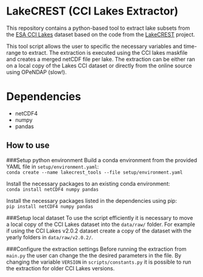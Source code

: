 # LakeCREST (CCI Lakes Extractor)
This repository contains a python-based tool to extract lake subsets from the [ESA CCI Lakes](https://catalogue.ceda.ac.uk/uuid/a07deacaffb8453e93d57ee214676304) dataset based on the code from the [LakeCREST](https://climate.esa.int/es/esa-climate/esa-cci/Fellowships/esa-cci-research-fellowship-elisa-calamita/) project.

This tool script allows the user to specific the necessary variables and time-range to extract. The extraction is executed using the CCI lakes maskfile and creates a merged netCDF file per lake. The extraction can be either ran on a local copy of the Lakes CCI dataset or directly from the online source using OPeNDAP (slow!).

# Dependencies
- netCDF4
- numpy
- pandas

## How to use
###Setup python environment
Build a conda environment from the provided YAML file in `setup/environment.yaml`:<br/>
`conda create --name lakecrest_tools --file setup/environment.yaml`

Install the necessary packages to an existing conda environment:<br/>
`conda install netCDF4 numpy pandas`

Install the necessary packages listed in the dependencies using pip:<br/>
`pip install netCDF4 numpy pandas`

###Setup local dataset
To use the script efficiently it is necessary to move a local copy of the CCI Lakes dataset into the `data/raw/` folder. For example if using the CCI Lakes v2.0.2 dataset create a copy of the dataset with the yearly folders in `data/raw/v2.0.2/`.

###Configure the extraction settings
Before running the extraction from `main.py` the user can change the the desired parameters in the file. By changing the variable `VERSION` in `scripts/constants.py` it is possible to run the extraction for older CCI Lakes versions.
